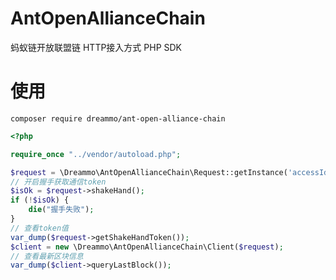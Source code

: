 # AntOpenAllianceChain
蚂蚁链开放联盟链 HTTP接入方式 PHP SDK

# 使用

```shell
composer require dreammo/ant-open-alliance-chain
```

```php
<?php

require_once "../vendor/autoload.php";

$request = \Dreammo\AntOpenAllianceChain\Request::getInstance('accessId', 'accessKeyContent');
// 开启握手获取通信token
$isOk = $request->shakeHand();
if (!$isOk) {
    die("握手失败");
}
// 查看token值
var_dump($request->getShakeHandToken());
$client = new \Dreammo\AntOpenAllianceChain\Client($request);
// 查看最新区块信息
var_dump($client->queryLastBlock());

```